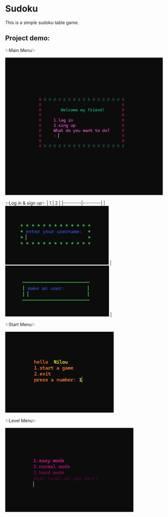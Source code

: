 # Sudoku
This is a simple sudoku table game.
## Project demo:

✨Main Menu✨

![img](https://github.com/Niloufar-Md/Sudoku/blob/main/images/Screenshot%202025-04-04%20130754.png?raw=true)


✨Log in & sign up✨
|  1  |  2  | 
|---------|---------|
| ![Image1](https://github.com/Niloufar-Md/Sudoku/blob/main/images/Screenshot%202025-04-04%20130817.png?raw=true) | ![Image2](https://github.com/Niloufar-Md/Sudoku/blob/main/images/Screenshot%202025-04-04%20130843.png?raw=true) |


✨Start Menu✨

![img](https://github.com/Niloufar-Md/Sudoku/blob/main/images/Screenshot%202025-04-04%20130941.png?raw=true)


✨Level Menu✨

![img](https://github.com/Niloufar-Md/Sudoku/blob/main/images/Screenshot%202025-04-04%20131001.png?raw=true)





